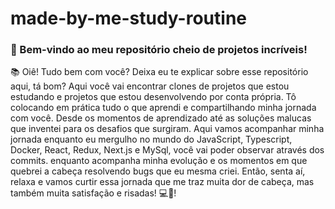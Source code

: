 # made-by-me-study-routine


### 🚀 Bem-vindo ao meu repositório cheio de projetos incríveis! 

📚 Oiê! Tudo bem com você?
Deixa eu te explicar sobre esse repositório aqui, tá bom? 
Aqui você vai encontrar clones de projetos que estou estudando e  projetos que estou desenvolvendo por conta própria. 
Tô colocando em prática tudo o que aprendi e compartilhando minha jornada com você. 
Desde os momentos de aprendizado até as soluções malucas que inventei para os desafios que surgiram. 
Aqui vamos acompanhar minha jornada enquanto eu mergulho no mundo do JavaScript, Typescript, Docker, React, Redux, Next.js e MySql, 
você vai poder observar através dos commits. enquanto acompanha minha evolução e os momentos em que quebrei a cabeça resolvendo bugs que eu mesma criei.
Então, senta aí, relaxa e vamos curtir essa jornada que me traz muita dor de cabeça, mas também muita satisfação e risadas! 💻🌟!
